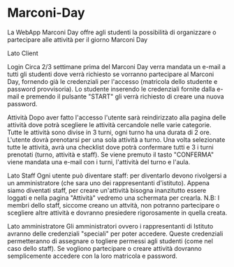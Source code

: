 # Marconi-Day

La WebApp Marconi Day offre agli studenti la possibilità di organizzare o partecipare alle attività per il giorno Marconi Day

Lato Client
  
  Login
    Circa 2/3 settimane prima del Marconi Day verra mandata un e-mail a tutti gli studenti dove verrà richiesto se vorranno partecipare al Marconi Day, 
    fornendo già le credenziali per l'accesso (matricola dello studente e password provvisoria). Lo studente inserendo le credenziali fornite dalla e-mail
    e premendo il pulsante "START" gli verrà richiesto di creare una nuova password.
  
  Attività
    Dopo aver fatto l'accesso l'utente sarà reindirizzato alla pagina delle attività dove potrà scegliere le attività cercandole nelle varie categorie. 
    Tutte le attività sono divise in 3 turni, ogni turno ha una durata di 2 ore. L'utente dovrà prenotarsi per una sola attività a turno. Una volta selezionate 
    tutte le attività, avrà una checklist dove potrà confermare tutti e 3 i turni prenotati (turno, attività e staff). Se viene premuto il tasto "CONFERMA" viene 
    mandata una e-mail con i turni, l'attività del turno e l'aula.

Lato Staff
   Ogni utente può diventare staff: per diventarlo devono rivolgersi a un amministratore (che sara uno dei rappresentanti d'istituto). Appena siamo diventati staff, 
   per creare un'attività bisogna inanzitutto essere loggati e nella pagina "Attività" vedremo una schermata per crearla. 
   N.B: I membri dello staff, siccome creano un attvità, non potranno partecipare o scegliere altre attività e dovranno presiedere rigorosamente in quella creata.

Lato amministratore
  Gli amministratori ovvero i rappresentanti di Istituto avranno delle credenziali "speciali" per poter accedere. Queste credenziali permetteranno di assegnare o 
  togliere permessi agli studenti (come nel caso dello staff). Se vogliono partecipare o creare attività dovranno semplicemente accedere con la loro matricola e password.
